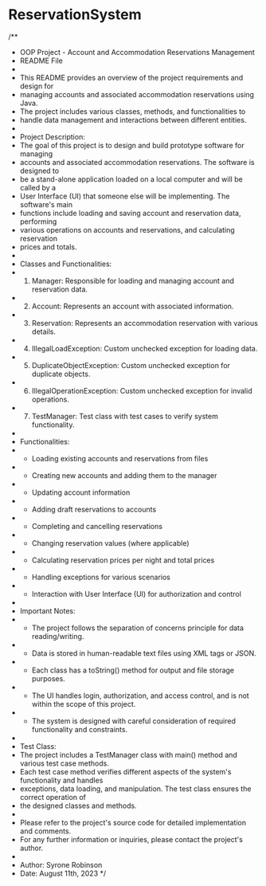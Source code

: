 # ReservationSystem
/**
 * OOP Project - Account and Accommodation Reservations Management
 * README File
 *
 * This README provides an overview of the project requirements and design for
 * managing accounts and associated accommodation reservations using Java.
 * The project includes various classes, methods, and functionalities to
 * handle data management and interactions between different entities.
 *
 * Project Description:
 * The goal of this project is to design and build prototype software for managing
 * accounts and associated accommodation reservations. The software is designed to
 * be a stand-alone application loaded on a local computer and will be called by a
 * User Interface (UI) that someone else will be implementing. The software's main
 * functions include loading and saving account and reservation data, performing
 * various operations on accounts and reservations, and calculating reservation
 * prices and totals.
 *
 * Classes and Functionalities:
 * 1. Manager: Responsible for loading and managing account and reservation data.
 * 2. Account: Represents an account with associated information.
 * 3. Reservation: Represents an accommodation reservation with various details.
 * 4. IllegalLoadException: Custom unchecked exception for loading data.
 * 5. DuplicateObjectException: Custom unchecked exception for duplicate objects.
 * 6. IllegalOperationException: Custom unchecked exception for invalid operations.
 * 7. TestManager: Test class with test cases to verify system functionality.
 *
 * Functionalities:
 * - Loading existing accounts and reservations from files
 * - Creating new accounts and adding them to the manager
 * - Updating account information
 * - Adding draft reservations to accounts
 * - Completing and cancelling reservations
 * - Changing reservation values (where applicable)
 * - Calculating reservation prices per night and total prices
 * - Handling exceptions for various scenarios
 * - Interaction with User Interface (UI) for authorization and control
 *
 * Important Notes:
 * - The project follows the separation of concerns principle for data reading/writing.
 * - Data is stored in human-readable text files using XML tags or JSON.
 * - Each class has a toString() method for output and file storage purposes.
 * - The UI handles login, authorization, and access control, and is not within the scope of this project.
 * - The system is designed with careful consideration of required functionality and constraints.
 *
 * Test Class:
 * The project includes a TestManager class with main() method and various test case methods.
 * Each test case method verifies different aspects of the system's functionality and handles
 * exceptions, data loading, and manipulation. The test class ensures the correct operation of
 * the designed classes and methods.
 *
 * Please refer to the project's source code for detailed implementation and comments.
 * For any further information or inquiries, please contact the project's author.
 *
 * Author: Syrone Robinson
 * Date: August 11th, 2023
 */
